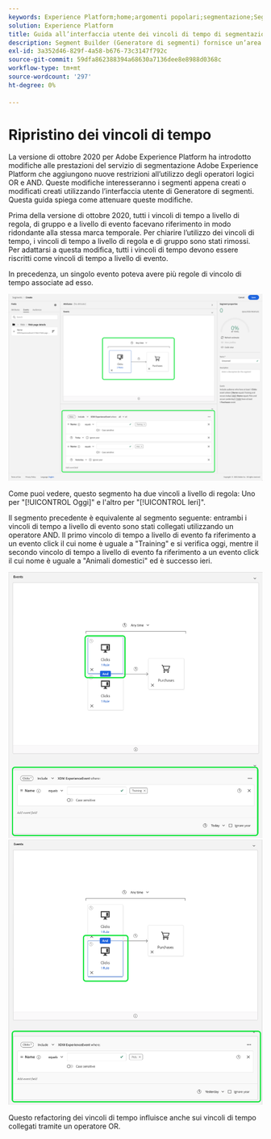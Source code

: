 ```yaml
---
keywords: Experience Platform;home;argomenti popolari;segmentazione;Segmentazione;Generatore di segmenti;Generatore di segmenti
solution: Experience Platform
title: Guida all’interfaccia utente dei vincoli di tempo di segmentazione refactoring
description: Segment Builder (Generatore di segmenti) fornisce un’area di lavoro ricca che consente di interagire con gli elementi dati di profilo. L’area di lavoro fornisce controlli intuitivi per la creazione e la modifica di regole, ad esempio riquadri drag-and-drop utilizzati per rappresentare le proprietà dei dati.
exl-id: 3a352d46-829f-4a58-b676-73c3147f792c
source-git-commit: 59dfa862388394a68630a7136dee8e8988d0368c
workflow-type: tm+mt
source-wordcount: '297'
ht-degree: 0%

---
```


# Ripristino dei vincoli di tempo

La versione di ottobre 2020 per Adobe Experience Platform ha introdotto modifiche alle prestazioni del servizio di segmentazione Adobe Experience Platform che aggiungono nuove restrizioni all’utilizzo degli operatori logici OR e AND. Queste modifiche interesseranno i segmenti appena creati o modificati creati utilizzando l’interfaccia utente di Generatore di segmenti. Questa guida spiega come attenuare queste modifiche.

Prima della versione di ottobre 2020, tutti i vincoli di tempo a livello di regola, di gruppo e a livello di evento facevano riferimento in modo ridondante alla stessa marca temporale. Per chiarire l’utilizzo dei vincoli di tempo, i vincoli di tempo a livello di regola e di gruppo sono stati rimossi. Per adattarsi a questa modifica, tutti i vincoli di tempo devono essere riscritti come vincoli di tempo a livello di evento.

In precedenza, un singolo evento poteva avere più regole di vincolo di tempo associate ad esso.

![Lo stile precedente dei vincoli di tempo è evidenziato nel Generatore di segmenti.](../images/ui/segment-refactoring/former-time-constraint.png)

Come puoi vedere, questo segmento ha due vincoli a livello di regola: Uno per &quot;[!UICONTROL Oggi]&quot; e l&#39;altro per &quot;[!UICONTROL Ieri]&quot;.

Il segmento precedente è equivalente al segmento seguente: entrambi i vincoli di tempo a livello di evento sono stati collegati utilizzando un operatore AND. Il primo vincolo di tempo a livello di evento fa riferimento a un evento click il cui nome è uguale a &quot;Training&quot; e si verifica oggi, mentre il secondo vincolo di tempo a livello di evento fa riferimento a un evento click il cui nome è uguale a &quot;Animali domestici&quot; ed è successo ieri.

![Il nuovo stile dei limiti di tempo è evidenziato nel Generatore di segmenti.](../images/ui/segment-refactoring/time-constraint-1.png) ![Il nuovo stile dei limiti di tempo è evidenziato nel Generatore di segmenti.](../images/ui/segment-refactoring/time-constraint-2.png)

Questo refactoring dei vincoli di tempo influisce anche sui vincoli di tempo collegati tramite un operatore OR.
